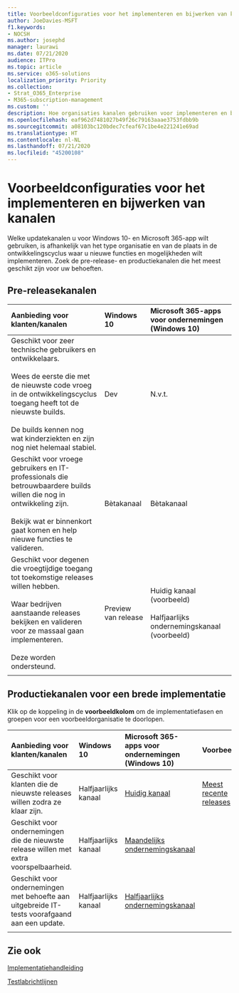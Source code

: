 ```yaml
---
title: Voorbeeldconfiguraties voor het implementeren en bijwerken van kanalen
author: JoeDavies-MSFT
f1.keywords:
- NOCSH
ms.author: josephd
manager: laurawi
ms.date: 07/21/2020
audience: ITPro
ms.topic: article
ms.service: o365-solutions
localization_priority: Priority
ms.collection:
- Strat_O365_Enterprise
- M365-subscription-management
ms.custom: ''
description: Hoe organisaties kanalen gebruiken voor implementeren en bijwerken.
ms.openlocfilehash: eaf962d7481027b49f26c79163aaae3753fdbb9b
ms.sourcegitcommit: a08103bc120bdec7cfeaf67c1be4e221241e69ad
ms.translationtype: HT
ms.contentlocale: nl-NL
ms.lasthandoff: 07/21/2020
ms.locfileid: "45200108"
---
```

# <a name="deployment-and-update-channel-example-configurations"></a>Voorbeeldconfiguraties voor het implementeren en bijwerken van kanalen

Welke updatekanalen u voor Windows 10- en Microsoft 365-app wilt gebruiken, is afhankelijk van het type organisatie en van de plaats in de ontwikkelingscyclus waar u nieuwe functies en mogelijkheden wilt implementeren. Zoek de pre-release- en productiekanalen die het meest geschikt zijn voor uw behoeften.

## <a name="pre-release-channels"></a>Pre-releasekanalen

| Aanbieding voor klanten/kanalen | Windows 10 | Microsoft 365-apps voor ondernemingen (Windows 10) |
|:-------|:-------|:-----|
| Geschikt voor zeer technische gebruikers en ontwikkelaars. <br><br> Wees de eerste die met de nieuwste code vroeg in de ontwikkelingscyclus toegang heeft tot de nieuwste builds. <br><br> De builds kennen nog wat kinderziekten en zijn nog niet helemaal stabiel. | Dev | N.v.t. |
| Geschikt voor vroege gebruikers en IT-professionals die betrouwbaardere builds willen die nog in ontwikkeling zijn. <br><br> Bekijk wat er binnenkort gaat komen en help nieuwe functies te valideren. | Bètakanaal | Bètakanaal |
| Geschikt voor degenen die vroegtijdige toegang tot toekomstige releases willen hebben. <br><br> Waar bedrijven aanstaande releases bekijken en valideren voor ze massaal gaan implementeren. <br><br> Deze worden ondersteund. <br>  | Preview van release | Huidig kanaal (voorbeeld) <br><br> Halfjaarlijks ondernemingskanaal (voorbeeld)|
||||

## <a name="production-channels-for-broad-deployment"></a>Productiekanalen voor een brede implementatie

Klik op de koppeling in de **voorbeeldkolom** om de implementatiefasen en groepen voor een voorbeeldorganisatie te doorlopen.

| Aanbieding voor klanten/kanalen | Windows 10 | Microsoft 365-apps voor ondernemingen (Windows 10) | Voorbeeld |
|:-------|:-------|:-----|:-------|
| Geschikt voor klanten die de nieuwste releases willen zodra ze klaar zijn. | Halfjaarlijks kanaal | [Huidig kanaal](https://docs.microsoft.com/deployoffice/overview-update-channels#current-channel-overview) | [Meest recente releases](deploy-update-channels-examples-rapid-deploy.md) |
| Geschikt voor ondernemingen die de nieuwste release willen met extra voorspelbaarheid. | Halfjaarlijks kanaal | [Maandelijks ondernemingskanaal](https://docs.microsoft.com/deployoffice/overview-update-channels#monthly-enterprise-channel-overview) |  |
| Geschikt voor ondernemingen met behoefte aan uitgebreide IT-tests voorafgaand aan een update. | Halfjaarlijks kanaal | [Halfjaarlijks ondernemingskanaal](https://docs.microsoft.com/deployoffice/overview-update-channels#semi-annual-enterprise-channel-overview) |  |
|||||


## <a name="see-also"></a>Zie ook

[Implementatiehandleiding](deploy-microsoft-365-enterprise.md)

[Testlabrichtlijnen](m365-enterprise-test-lab-guides.md)
